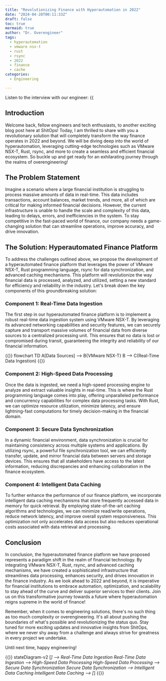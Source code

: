 ```yaml
---
title: "Revolutionizing Finance with Hyperautomation in 2022"
date: "2024-04-28T00:11:33Z"
draft: false
toc: true
mermaid: true
author: "Dr. Overengineer"
tags:
  - hyperautomation
  - vmware nsx-t
  - rust
  - rsync
  - 2022
  - finance
  - cache
categories:
  - Engineering

---
```


Listen to the interview with our engineer: {{<audio src="https://s3.chaops.de/shitops/podcasts/revolutionizing-finance-with-hyperautomation-in-2022.mp3" class="audio">}}

## Introduction

Welcome back, fellow engineers and tech enthusiasts, to another exciting blog post here at ShitOps! Today, I am thrilled to share with you a revolutionary solution that will completely transform the way finance operates in 2022 and beyond. We will be diving deep into the world of hyperautomation, leveraging cutting-edge technologies such as VMware NSX-T, Rust, rsync, and more to create a seamless and efficient financial ecosystem. So buckle up and get ready for an exhilarating journey through the realms of overengineering!

## The Problem Statement

Imagine a scenario where a large financial institution is struggling to process massive amounts of data in real-time. This data includes transactions, account balances, market trends, and more, all of which are critical for making informed financial decisions. However, the current infrastructure is unable to handle the scale and complexity of this data, leading to delays, errors, and inefficiencies in the system. To stay competitive in the fast-paced world of finance, our company needs a game-changing solution that can streamline operations, improve accuracy, and drive innovation.

## The Solution: Hyperautomated Finance Platform

To address the challenges outlined above, we propose the development of a hyperautomated finance platform that leverages the power of VMware NSX-T, Rust programming language, rsync for data synchronization, and advanced caching mechanisms. This platform will revolutionize the way financial data is processed, analyzed, and utilized, setting a new standard for efficiency and reliability in the industry. Let's break down the key components of this groundbreaking solution:

### Component 1: Real-Time Data Ingestion

The first step in our hyperautomated finance platform is to implement a robust real-time data ingestion system using VMware NSX-T. By leveraging its advanced networking capabilities and security features, we can securely capture and transport massive volumes of financial data from diverse sources to a centralized processing unit. This ensures that no data is lost or compromised during transit, guaranteeing the integrity and reliability of our financial information.

{{<mermaid>}}
flowchart TD
    A[Data Sources] --> B{VMware NSX-T}
    B --> C(Real-Time Data Ingestion)
{{</mermaid>}}

### Component 2: High-Speed Data Processing

Once the data is ingested, we need a high-speed processing engine to analyze and extract valuable insights in real-time. This is where the Rust programming language comes into play, offering unparalleled performance and concurrency capabilities for complex data processing tasks. With Rust, we can optimize resource utilization, minimize latency, and ensure lightning-fast computations for timely decision-making in the financial domain.

### Component 3: Secure Data Synchronization

In a dynamic financial environment, data synchronization is crucial for maintaining consistency across multiple systems and applications. By utilizing rsync, a powerful file synchronization tool, we can efficiently transfer, update, and mirror financial data between servers and storage devices. This ensures that all stakeholders have access to the latest information, reducing discrepancies and enhancing collaboration in the finance ecosystem.

### Component 4: Intelligent Data Caching

To further enhance the performance of our finance platform, we incorporate intelligent data caching mechanisms that store frequently accessed data in memory for quick retrieval. By employing state-of-the-art caching algorithms and technologies, we can minimize read/write operations, reduce network latency, and improve overall system responsiveness. This optimization not only accelerates data access but also reduces operational costs associated with data retrieval and processing.

## Conclusion

In conclusion, the hyperautomated finance platform we have proposed represents a paradigm shift in the realm of financial technology. By integrating VMware NSX-T, Rust, rsync, and advanced caching mechanisms, we have created a sophisticated infrastructure that streamlines data processing, enhances security, and drives innovation in the finance industry. As we look ahead to 2022 and beyond, it is imperative for financial institutions to embrace automation, optimization, and scalability to stay ahead of the curve and deliver superior services to their clients. Join us on this transformative journey towards a future where hyperautomation reigns supreme in the world of finance!

Remember, when it comes to engineering solutions, there's no such thing as too much complexity or overengineering. It's all about pushing the boundaries of what's possible and revolutionizing the status quo. Stay tuned for more exciting updates and innovative insights from ShitOps, where we never shy away from a challenge and always strive for greatness in every project we undertake.

Until next time, happy engineering!

{{<mermaid>}}
stateDiagram-v2
[*] --> Real-Time Data Ingestion
Real-Time Data Ingestion --> High-Speed Data Processing
High-Speed Data Processing --> Secure Data Synchronization
Secure Data Synchronization --> Intelligent Data Caching
Intelligent Data Caching --> [*]
{{</mermaid>}}